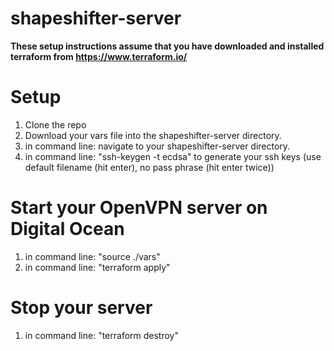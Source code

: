 # shapeshifter-server

**These setup instructions assume that you have downloaded and installed terraform from https://www.terraform.io/**

# Setup
1. Clone the repo
2. Download your vars file into the shapeshifter-server directory.
3. in command line: navigate to your shapeshifter-server directory.
4. in command line: "ssh-keygen -t ecdsa" to generate your ssh keys (use default filename (hit enter), no pass phrase (hit enter twice))

# Start your OpenVPN server on Digital Ocean
1. in command line: "source ./vars"
2. in command line: "terraform apply"

# Stop your server
1. in command line: "terraform destroy"
